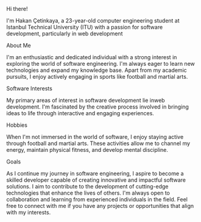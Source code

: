 Hi there! 

I'm Hakan Çetinkaya, a 23-year-old computer engineering student at Istanbul Technical University (ITU) with a passion for software development, particularly in web development

About Me

I'm an enthusiastic and dedicated individual with a strong interest in exploring the world of software engineering. I'm always eager to learn new technologies and expand my knowledge base. Apart from my academic pursuits, I enjoy actively engaging in sports like football and martial arts.

Software Interests

My primary areas of interest in software development lie inweb development. I'm fascinated by the creative process involved in bringing ideas to life through interactive and engaging experiences.  

Hobbies

When I'm not immersed in the world of software, I enjoy staying active through football and martial arts. These activities allow me to channel my energy, maintain physical fitness, and develop mental discipline.

Goals

As I continue my journey in software engineering, I aspire to become a skilled developer capable of creating innovative and impactful software solutions. I aim to contribute to the development of cutting-edge technologies that enhance the lives of others.
I'm always open to collaboration and learning from experienced individuals in the field. Feel free to connect with me if you have any projects or opportunities that align with my interests.
